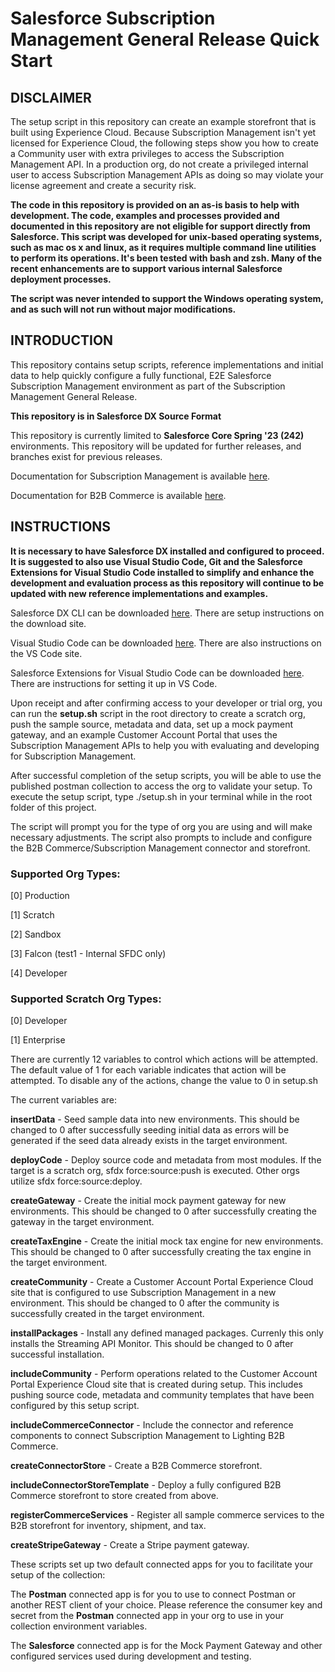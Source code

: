 # **Salesforce Subscription Management General Release Quick Start**
## **DISCLAIMER**
The setup script in this repository can create an example storefront that is built using Experience Cloud. Because Subscription Management isn't yet licensed for Experience Cloud, the following steps show you how to create a Community user with extra privileges to access the Subscription Management API. In a production org, do not create a privileged internal user to access Subscription Management APIs as doing so may violate your license agreement and create a security risk.

**The code in this repository is provided on an as-is basis to help with development. The code, examples and processes provided and documented in this repository are not eligible for support directly from Salesforce. This script was developed for unix-based operating systems, such as mac os x and linux, as it requires multiple command line utilities to perform its operations.  It's been tested with bash and zsh.  Many of the recent enhancements are to support various internal Salesforce deployment processes.**

**The script was never intended to support the Windows operating system, and as such will not run without major modifications.**
## **INTRODUCTION**

This repository contains setup scripts, reference implementations and initial data to help quickly configure a fully functional, E2E Salesforce Subscription Management environment as part of the Subscription Management General Release.

**This repository is in Salesforce DX Source Format**

This repository is currently limited to **Salesforce Core Spring '23 (242)** environments.   This repository will be updated for further releases, and branches exist for previous releases.

Documentation for Subscription Management is available [here](https://developer.salesforce.com/docs/revenue/subscription-management/overview).

Documentation for B2B Commerce is available [here](https://developer.salesforce.com/docs/atlas.en-us.b2b_b2c_comm_dev.meta/b2b_b2c_comm_dev/b2b_b2c_comm_dev_guide.htm).

## **INSTRUCTIONS**

**It is necessary to have Salesforce DX installed and configured to proceed. It is suggested to also use Visual Studio Code, Git and the Salesforce Extensions for Visual Studio Code installed to simplify and enhance the development and evaluation process as this repository will continue to be updated with new reference implementations and examples.**

Salesforce DX CLI can be downloaded [here](https://developer.salesforce.com/docs/atlas.en-us.sfdx_setup.meta/sfdx_setup/sfdx_setup_install_cli.htm).     There are setup instructions on the download site.

Visual Studio Code can be downloaded [here](https://code.visualstudio.com/download). There are also instructions on the VS Code site.

Salesforce Extensions for Visual Studio Code can be downloaded [here](https://developer.salesforce.com/tools/vscode).  There are instructions for setting it up in VS Code.

Upon receipt and after confirming access to your developer or trial org, you can run the **setup.sh** script in the root directory to create a scratch org, push the sample source, metadata and data, set up a mock payment gateway, and an example Customer Account Portal that uses the Subscription Management APIs to help you with evaluating and developing for Subscription Management.  

After successful completion of the setup scripts, you will be able to use the published postman collection to access the org to validate your setup. To execute the setup script, type ./setup.sh in your terminal while in the root folder of this project.  

The script will prompt you for the type of org you are using and will make necessary adjustments. The script also prompts to include and configure the B2B Commerce/Subscription Management connector and storefront.

### Supported Org Types:
[0] Production

[1] Scratch

[2] Sandbox

[3] Falcon (test1 - Internal SFDC only)

[4] Developer
### Supported Scratch Org Types:
[0] Developer

[1] Enterprise

There are currently 12 variables to control which actions will be attempted.  The default value of 1 for each variable indicates that action will be attempted.  To disable any of the actions, change the value to 0 in setup.sh

The current variables are:

**insertData** - Seed sample data into new environments.  This should be changed to 0 after successfully seeding initial data as errors will be generated if the seed data already exists in the target environment.

**deployCode** - Deploy source code and metadata from most modules.  If the target is a scratch org, sfdx force:source:push is executed.  Other orgs utilize sfdx force:source:deploy.

**createGateway** - Create the initial mock payment gateway for new environments.  This should be changed to 0 after successfully creating the gateway in the target environment.

**createTaxEngine** - Create the initial mock tax engine for new environments.  This should be changed to 0 after successfully creating the tax engine in the target environment.

**createCommunity** - Create a Customer Account Portal Experience Cloud site that is configured to use Subscription Management in a new environment.  This should be changed to 0 after the community is successfully created in the target environment.

**installPackages** - Install any defined managed packages.  Currenly this only installs the Streaming API Monitor.  This should be changed to 0 after successful installation.

**includeCommunity** - Perform operations related to the Customer Account Portal Experience Cloud site that is created during setup.  This includes pushing source code, metadata and community templates that have been configured by this setup script.

**includeCommerceConnector** - Include the connector and reference components to connect Subscription Management to Lighting B2B Commerce.

**createConnectorStore** - Create a B2B Commerce storefront.

**includeConnectorStoreTemplate** - Deploy a fully configured B2B Commerce storefront to store created from above.

**registerCommerceServices** - Register all sample commerce services to the B2B storefront for inventory, shipment, and tax. 

**createStripeGateway** - Create a Stripe payment gateway. 

These scripts set up two default connected apps for you to facilitate your setup of the collection:  

The **Postman** connected app is for you to use to connect Postman or another REST client of your choice.  Please reference the consumer key and secret from the **Postman** connected app in your org to use in your collection environment variables.

The **Salesforce** connected app is for the Mock Payment Gateway and other configured services used during development and testing.  
